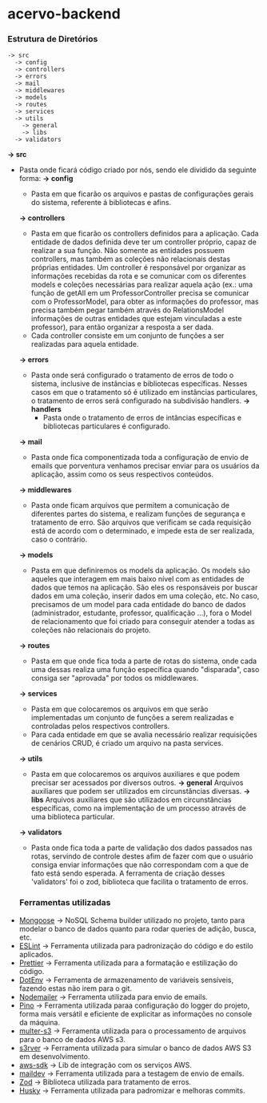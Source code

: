 # acervo-backend

### Estrutura de Diretórios

    -> src
      -> config
      -> controllers
      -> errors
      -> mail
      -> middlewares
      -> models
      -> routes
      -> services
      -> utils
        -> general
        -> libs
      -> validators

**-> src**

- Pasta onde ficará código criado por nós, sendo ele dividido da seguinte forma:
  **-> config**

  - Pasta em que ficarão os arquivos e pastas de configurações gerais do sistema, referente á bibliotecas e afins.

  **-> controllers**

  - Pasta em que ficarão os controllers definidos para a aplicação. Cada entidade de dados definida deve ter um controller próprio, capaz de realizar a sua função. Não somente as entidades possuem controllers, mas também as coleções não relacionais destas próprias entidades. Um controller é responsável por organizar as informações recebidas da rota e se comunicar com os diferentes models e coleções necessárias para realizar aquela ação (ex.: uma função de getAll em um ProfessorController precisa se comunicar com o ProfessorModel, para obter as informações do professor, mas precisa também pegar também através do RelationsModel informações de outras entidades que estejam vinculadas a este professor), para então organizar a resposta a ser dada.
  - Cada controller consiste em um conjunto de funções a ser realizadas para aquela entidade.

  **-> errors**

  - Pasta onde será configurado o tratamento de erros de todo o sistema, inclusive de instâncias e bibliotecas específicas. Nesses casos em que o tratamento só é utilizado em instâncias particulares, o tratamento de erros será configurado na subdivisão handlers.
    **-> handlers**
    - Pasta onde o tratamento de erros de intâncias específicas e bibliotecas particulares é configurado.

  **-> mail**

  - Pasta onde fica componentizada toda a configuração de envio de emails que porventura venhamos precisar enviar para os usuários da aplicação, assim como os seus respectivos conteúdos.

  **-> middlewares**

  - Pasta onde ficam arquivos que permitem a comunicação de diferentes partes do sistema, e realizam funções de segurança e tratamento de erro. São arquivos que verificam se cada requisição está de acordo com o determinado, e impede esta de ser realizada, caso o contrário.

  **-> models**

  - Pasta em que definiremos os models da aplicação. Os models são aqueles que interagem em mais baixo nível com as entidades de dados que temos na aplicação. São eles os responsáveis por buscar dados em uma coleção, inserir dados em uma coleção, etc. No caso, precisamos de um model para cada entidade do banco de dados (administrador, estudante, professor, qualificação ...), fora o Model de relacionamento que foi criado para conseguir atender a todas as coleções não relacionais do projeto.

  **-> routes**

  - Pasta em que onde fica toda a parte de rotas do sistema, onde cada uma dessas realiza uma função específica quando "disparada", caso consiga ser "aprovada" por todos os middlewares.

  **-> services**

  - Pasta em que colocaremos os arquivos em que serão implementadas um conjunto de funções a serem realizadas e controladas pelos respectivos controllers.
  - Para cada entidade em que se avalia necessário realizar requisições de cenários CRUD, é criado um arquivo na pasta services.

  **-> utils**

  - Pasta em que colocaremos os arquivos auxiliares e que podem precisar ser acessados por diversos outros.
    **-> general**
    Arquivos auxiliares que podem ser utilizados em circunstâncias diversas.
    **-> libs**
    Arquivos auxiliares que são utilizados em circunstâncias específicas, como na implementação de um processo através de uma biblioteca particular.

  **-> validators**

  - Pasta onde fica toda a parte de validação dos dados passados nas rotas, servindo de controle destes afim de fazer com que o usuário consiga enviar informações que não correspondam com a que de fato está sendo esperada. A ferramenta de criação desses 'validators' foi o zod, biblioteca que facilita o tratamento de erros.

  ### Ferramentas utilizadas

* [Mongoose](https://mongoosejs.com/ 'Mongoose') -> NoSQL Schema builder utilizado no projeto, tanto para modelar o banco de dados quanto para rodar queries de adição, busca, etc.
* [ESLint](https://eslint.org/docs/user-guide/getting-started 'ESLint') -> Ferramenta utilizada para padronização do código e do estilo aplicados.
* [Prettier](https://prettier.io/docs/en/index.html 'Prettier') -> Ferramenta utilizada para a formatação e estilização do código.
* [DotEnv](https://www.npmjs.com/package/dotenv 'DotEnv') -> Ferramenta de armazenamento de variáveis sensíveis, fazendo estas não irem para o git.
* [Nodemailer](https://nodemailer.com/about/ 'Nodemailer') -> Ferramenta utilizada para envio de emails.
* [Pino](https://betterstack.com/community/guides/logging/how-to-install-setup-and-use-pino-to-log-node-js-applications/ 'Pino') -> Ferramenta utilizada paraa configuração do logger do projeto, forma mais versátil e eficiente de explicitar as informações no console da máquina.
* [multer-s3](https://www.npmjs.com/package/multer-s3 'multer-s3') -> Ferramenta utilizada para o processamento de arquivos para o banco de dados AWS s3.
* [s3rver](https://www.npmjs.com/package/s3rver/v/2.2.1 's3rver') -> Ferramenta utilizada para simular o banco de dados AWS S3 em desenvolvimento.
* [aws-sdk](https://aws.amazon.com/pt/sdk-for-javascript/ 'aws-sdk') -> Lib de integração com os serviços AWS.
* [maildev](https://www.maildev.com/ 'maildev') -> Ferramenta utilizada para a testagem de envio de emails.
* [Zod](https://zod.dev/ 'Zod') -> Biblioteca utilizada para tratamento de erros.
* [Husky](https://typicode.github.io/husky/#/ 'Husky') -> Ferramenta utilizada para padromizar e melhoras commits.

